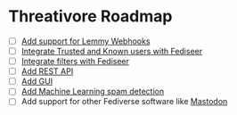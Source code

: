 # Threativore Roadmap

- [ ] [Add support for Lemmy Webhooks](https://github.com/db0/threativore/issues/2)
- [ ] [Integrate Trusted and Known users with Fediseer](https://github.com/db0/threativore/issues/3)
- [ ] [Integrate filters with Fediseer](https://github.com/db0/threativore/issues/4)
- [ ] [Add REST API](https://github.com/db0/threativore/issues/5)
- [ ] [Add GUI](https://github.com/db0/threativore/issues/6)
- [ ] [Add Machine Learning spam detection](https://github.com/db0/threativore/issues/7)
- [ ] Add support for other Fediverse software like [Mastodon](https://github.com/db0/threativore/issues/8)